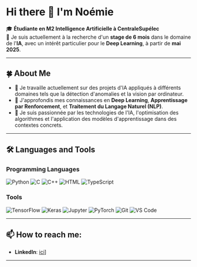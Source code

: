 # Hi there 👋 I'm Noémie

🎓 **Étudiante en M2 Intelligence Artificielle à CentraleSupélec**  
💼 Je suis actuellement à la recherche d'un **stage de 6 mois** dans le domaine de l'**IA**, avec un intérêt particulier pour le **Deep Learning**, à partir de **mai 2025**.

---

## 🍀 About Me

- 🌟 Je travaille actuellement sur des projets d'IA appliqués à différents domaines tels que la détection d'anomalies et la vision par ordinateur.
- 📖 J'approfondis mes connaissances en **Deep Learning**, **Apprentissage par Renforcement**, et **Traitement du Langage Naturel (NLP)**.
- 🎯 Je suis passionnée par les technologies de l'IA, l'optimisation des algorithmes et l'application des modèles d'apprentissage dans des contextes concrets.

---

## 🛠 Languages and Tools

### Programming Languages
![Python](https://img.shields.io/badge/-Python-3776AB?style=flat-square&logo=python&logoColor=white)
![C](https://img.shields.io/badge/-C-A8B9CC?style=flat-square&logo=c&logoColor=white)
![C++](https://img.shields.io/badge/-C++-00599C?style=flat-square&logo=cplusplus&logoColor=white)
![HTML](https://img.shields.io/badge/-HTML-E34F26?style=flat-square&logo=html5&logoColor=white)
![TypeScript](https://img.shields.io/badge/-TypeScript-3178C6?style=flat-square&logo=typescript&logoColor=white)

### Tools
![TensorFlow](https://img.shields.io/badge/-TensorFlow-FF6F00?style=flat-square&logo=tensorflow&logoColor=white)
![Keras](https://img.shields.io/badge/-Keras-D00000?style=flat-square&logo=keras&logoColor=white)
![Jupyter](https://img.shields.io/badge/-Jupyter-F37626?style=flat-square&logo=jupyter&logoColor=white)
![PyTorch](https://img.shields.io/badge/-PyTorch-EE4C2C?style=flat-square&logo=pytorch&logoColor=white)
![Git](https://img.shields.io/badge/-Git-F05032?style=flat-square&logo=git&logoColor=white)
![VS Code](https://img.shields.io/badge/-VS_Code-007ACC?style=flat-square&logo=visual-studio-code&logoColor=white)

---

## 📫 How to reach me:

- **LinkedIn**: [ici](https://www.linkedin.com/in/noemiegl/)]

---
